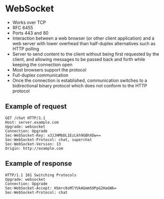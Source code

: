 # WebSocket

- Works over TCP
-  RFC 6455
- Ports 443 and 80
- Interaction between a web browser (or other client application) and a web server with lower overhead than half-duplex alternatives such as HTTP polling
- Server to send content to the client without being first requested by the client, and allowing messages to be passed back and forth while keeping the connection open
- Most browsers support the protocol
- Full-duplex communication
- Once the connection is established, communication switches to a bidirectional binary protocol which does not conform to the HTTP protocol

## Example of request

```
GET /chat HTTP/1.1
Host: server.example.com
Upgrade: websocket
Connection: Upgrade
Sec-WebSocket-Key: x3JJHMbDL1EzLkh9GBhXDw==
Sec-WebSocket-Protocol: chat, superchat
Sec-WebSocket-Version: 13
Origin: http://example.com
```

## Example of response

```
HTTP/1.1 101 Switching Protocols
Upgrade: websocket
Connection: Upgrade
Sec-WebSocket-Accept: HSmrc0sMlYUkAGmm5OPpG2HaGWk=
Sec-WebSocket-Protocol: chat
```

